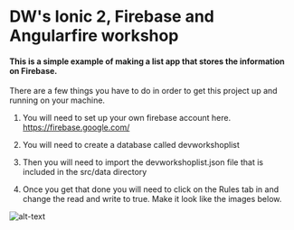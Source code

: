 # DW's Ionic 2, Firebase and Angularfire workshop

#### This is a simple example of making a list app that stores the information on Firebase.

There are a few things you have to do in order to get this project up and running on your machine. 

1. You will need to set up your own firebase account here. https://firebase.google.com/

2. You will need to create a database called devworkshoplist

3. Then you will need to import the devworkshoplist.json file that is included in the src/data directory


4. Once you get that done you will need to click on the Rules tab in and change the read and write to true. Make it look like the images below. 

![alt-text](https://lh3.googleusercontent.com/fX7u6SKW82AnUrfCuwN96qPkFgOXij_zzN8rs2OwP1ZdvfJ2wmNpx98szAeN0uEmqA3e_lc3RPR7vb_WQlOnRHW8XM7lZXKB-o9AE6dFf_NjQDzJeYQz3uozi9ZIP9A48i_YOTHz5FtmSFTLW3GHBGqfsnDCjTQDqguQOvEG5VzMdCnPeJVg-dJ5u_qv5gRrq5AWQOm5y4gx9HifFTVQyiRId3vTAlCb-hmTJItzeOHoe3EY94npFwJMVShmtjT_xWuK3Kl_g6ePvLbqkuyBaIm29moER4TYW-xglWszWHBus7nbXV3qANSwYze9LQV5G0NqOqQTFO-Erb4WM3TPVHtKNP-lHEj8Ny-_5rgf7t6u23D6oVyaDCvZEdXtA-u3nfEFktvOqOX65atuDPWyyyrqHopPeIxQxcz_lvl5nTgRpvKh5lOsoluC5tySGub3xZ2k5-KLRxhBxl78o9IJrN6241OFANwb047WcLbYMIi6ulC_nHxUJxp4LO0-zeQUfAcjQVjJ_LuFxs3R8FaYk9Q1jLRZ-VFdPTRL-EYyfz-mIw17TS7JFsbk_Piol7j4Fu3_nxLKHr4q1_nXEKRA7ndugCTFE6ary1zX8nKUhmNK0YWWx6LM9A=w756-h534-no)


